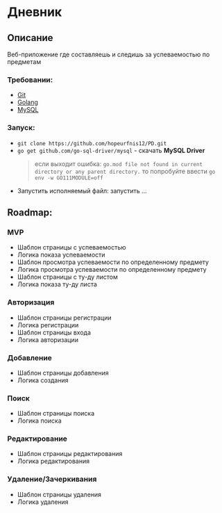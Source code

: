 # Дневник

## Описание
Веб-приложение где составляешь и следишь за успеваемостью по предметам

### Требовании:
* [Git](https://docs.github.com/en/desktop/installing-and-configuring-github-desktop/installing-and-authenticating-to-github-desktop/installing-github-desktop)
* [Golang](https://go.dev/doc/install)
* [MySQL](https://dev.mysql.com/downloads/mysql/)

### Запуск:
* `git clone https://github.com/hopeurfnis12/PD.git`
* `go get github.com/go-sql-driver/mysql` - скачать **MySQL Driver**
	> если выходит ошибка:  `go.mod file not found in current directory or any parent directory.` то попробуйте ввести `go env -w GO111MODULE=off`
* Запустить исполняемый файл: запустить ...

## Roadmap:
### MVP
* Шаблон страницы с успеваемостью
* Логика показа успеваемости
* Шаблон просмотра успеваемости по определенному предмету
* Логика просмотра успеваемости по определенному предмету
* Шаблон страницы с ту-ду листом
* Логика показа ту-ду листа

### Авторизация
* Шаблон страницы регистрации
* Логика регистрации
* Шаблон страницы входа
* Логика авторизации

### Добавление
* Шаблон страницы добавления
* Логика создания

### Поиск
* Шаблон страницы поиска
* Логика поиска

### Редактирование
* Шаблон страницы редактирования
* Логика редактирования

### Удаление/Зачеркивания
* Шаблон страницы удаления
* Логика удаления
